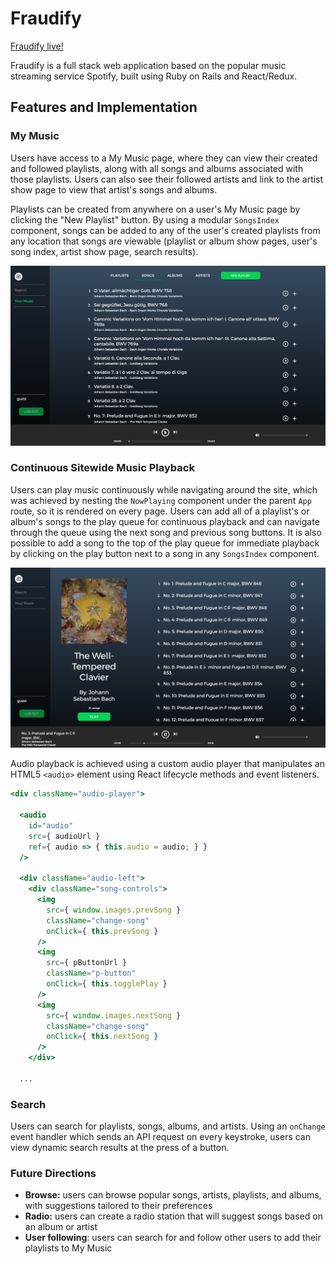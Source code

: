 # Fraudify

[Fraudify live!](https://fraudify.herokuapp.com/#/home)

Fraudify is a full stack web application based on the popular music streaming service Spotify, built using Ruby on Rails and React/Redux.

## Features and Implementation

### My Music

Users have access to a My Music page, where they can view their created and followed playlists, along with all songs and albums associated with those playlists. Users can also see their followed artists and link to the artist show page to view that artist's songs and albums.

Playlists can be created from anywhere on a user's My Music page by clicking the "New Playlist" button. By using a modular `SongsIndex` component, songs can be added to any of the user's created playlists from any location that songs are viewable (playlist or album show pages, user's song index, artist show page, search results).

![My Music Songs Index](docs/screenshots/mymusic-songsindex.png)

### Continuous Sitewide Music Playback

Users can play music continuously while navigating around the site, which was achieved by nesting the `NowPlaying` component under the parent `App` route, so it is rendered on every page. Users can add all of a playlist's or album's songs to the play queue for continuous playback and can navigate through the queue using the next song and previous song buttons. It is also possible to add a song to the top of the play queue for immediate playback by clicking on the play button next to a song in any `SongsIndex` component.

![Album Show Page](docs/screenshots/album-show-page.png)

Audio playback is achieved using a custom audio player that manipulates an HTML5 `<audio>` element using React lifecycle methods and event listeners.

```jsx
<div className="audio-player">

  <audio
    id="audio"
    src={ audioUrl }
    ref={ audio => { this.audio = audio; } }
  />

  <div className="audio-left">
    <div className="song-controls">
      <img
        src={ window.images.prevSong }
        className="change-song"
        onClick={ this.prevSong }
      />
      <img
        src={ pButtonUrl }
        className="p-button"
        onClick={ this.togglePlay }
      />
      <img
        src={ window.images.nextSong }
        className="change-song"
        onClick={ this.nextSong }
      />
    </div>
    
  ...
```

### Search

Users can search for playlists, songs, albums, and artists. Using an `onChange` event handler which sends an API request on every keystroke, users can view dynamic search results at the press of a button.


### Future Directions

* __Browse:__ users can browse popular songs, artists, playlists, and albums, with suggestions tailored to their preferences
* __Radio:__ users can create a radio station that will suggest songs based on an album or artist
* __User following__: users can search for and follow other users to add their playlists to My Music
